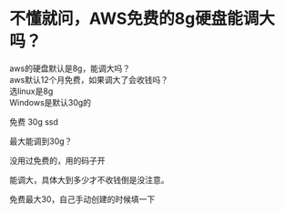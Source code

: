 # 不懂就问，AWS免费的8g硬盘能调大吗？


aws的硬盘默认是8g，能调大吗？<br />
aws默认12个月免费，如果调大了会收钱吗？<br />
选linux是8g<br />
Windows是默认30g的

免费 30g ssd

最大能调到30g？

没用过免费的，用的码子开

能调大，具体大到多少才不收钱倒是没注意。

免费最大30，自己手动创建的时候填一下
